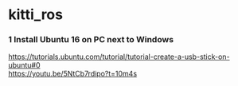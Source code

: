 # kitti_ros

### 1 Install Ubuntu 16 on PC next to Windows

https://tutorials.ubuntu.com/tutorial/tutorial-create-a-usb-stick-on-ubuntu#0   
https://youtu.be/5NtCb7rdipo?t=10m4s
